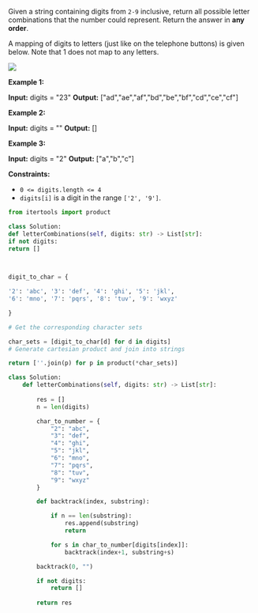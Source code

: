 Given a string containing digits from `2-9` inclusive, return all possible letter combinations that the number could represent. Return the answer in **any order**.

A mapping of digits to letters (just like on the telephone buttons) is given below. Note that 1 does not map to any letters.

![](https://assets.leetcode.com/uploads/2022/03/15/1200px-telephone-keypad2svg.png)

**Example 1:**

**Input:** digits = "23"
**Output:** ["ad","ae","af","bd","be","bf","cd","ce","cf"]

**Example 2:**

**Input:** digits = ""
**Output:** []

**Example 3:**

**Input:** digits = "2"
**Output:** ["a","b","c"]

**Constraints:**

- `0 <= digits.length <= 4`
- `digits[i]` is a digit in the range `['2', '9']`.



```python
from itertools import product

class Solution:
def letterCombinations(self, digits: str) -> List[str]:
if not digits:
return []

  

digit_to_char = {

'2': 'abc', '3': 'def', '4': 'ghi', '5': 'jkl',
'6': 'mno', '7': 'pqrs', '8': 'tuv', '9': 'wxyz'

}

# Get the corresponding character sets

char_sets = [digit_to_char[d] for d in digits]
# Generate cartesian product and join into strings

return [''.join(p) for p in product(*char_sets)]
```







```python
class Solution:
    def letterCombinations(self, digits: str) -> List[str]:
        
        res = []
        n = len(digits)

        char_to_number = {
            "2": "abc",
            "3": "def",
            "4": "ghi",
            "5": "jkl",
            "6": "mno",
            "7": "pqrs",
            "8": "tuv",
            "9": "wxyz"
        }

        def backtrack(index, substring):

            if n == len(substring):
                res.append(substring)
                return 

            for s in char_to_number[digits[index]]:
                backtrack(index+1, substring+s)

        backtrack(0, "")

        if not digits:
            return []
            
        return res
```